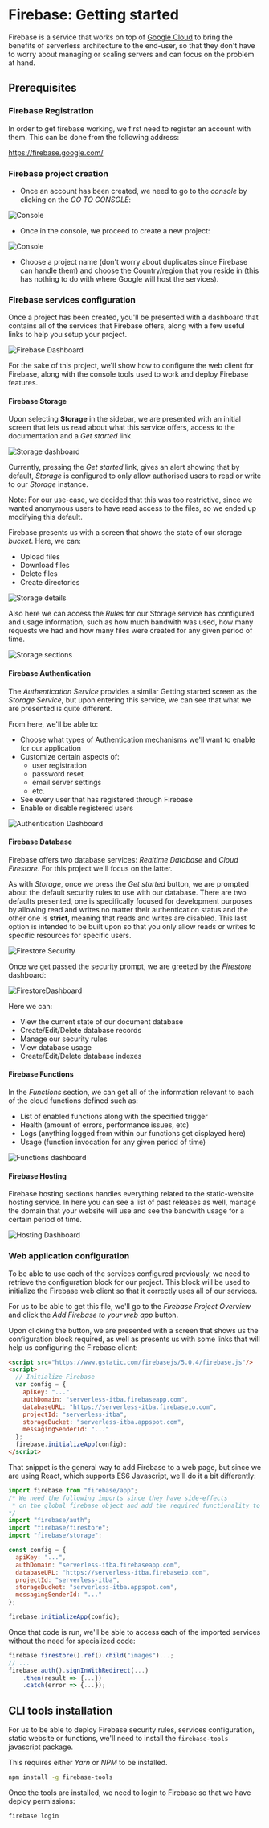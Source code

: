 # Firebase: Getting started

Firebase is a service that works on top of [Google Cloud](https://cloud.google.com/) to bring the benefits of serverless architecture to the end-user, so that they don't have to worry about managing or scaling servers and can focus on the problem at hand.

## Prerequisites

### Firebase Registration

In order to get firebase working, we first need to register an account with them. This can be done from the following address:

https://firebase.google.com/

### Firebase project creation

- Once an account has been created, we need to go to the _console_ by clicking on the _GO TO CONSOLE_:

![Console](htresources/GoToConsole.png)

- Once in the console, we proceed to create a new project:

![Console](htresources/PreCreateProject.png)

- Choose a project name (don't worry about duplicates since Firebase can handle them) and choose the Country/region that you reside in (this has nothing to do with where Google will host the services).

### Firebase services configuration

Once a project has been created, you'll be presented with a dashboard that contains all of the services that Firebase offers, along with a few useful links to help you setup your project.

![Firebase Dashboard](htresources/FirebaseDashboard.png)

For the sake of this project, we'll show how to configure the web client for Firebase, along with the console tools used to work and deploy Firebase features.

#### Firebase Storage

Upon selecting **Storage** in the sidebar, we are presented with an initial screen that lets us read about what this service offers, access to the documentation and a _Get started_ link.

![Storage dashboard](htresources/StorageDashboard.png)

Currently, pressing the _Get started_ link, gives an alert showing that by default, _Storage_ is configured to only allow authorised users to read or write to our _Storage_ instance.

Note: For our use-case, we decided that this was too restrictive, since we wanted anonymous users to have read access to the files, so we ended up modifying this default.

Firebase presents us with a screen that shows the state of our storage _bucket_. Here, we can:

- Upload files
- Download files
- Delete files
- Create directories

![Storage details](htresources/StorageDetails.png)

Also here we can access the _Rules_ for our Storage service has configured and usage information, such as how much bandwith was used, how many requests we had and how many files were created for any given period of time.

![Storage sections](htresources/StorageSections.png)

#### Firebase Authentication

The _Authentication Service_ provides a similar Getting started screen as the _Storage Service_, but upon entering this service, we can see that what we are presented is quite different.

From here, we'll be able to:

- Choose what types of Authentication mechanisms we'll want to enable for our application
- Customize certain aspects of:
  - user registration
  - password reset
  - email server settings
  - etc.
- See every user that has registered through Firebase
- Enable or disable registered users

![Authentication Dashboard](htresources/AuthenticationDashboard.png)

#### Firebase Database

Firebase offers two database services: _Realtime Database_ and _Cloud Firestore_. For this project we'll focus on the latter.

As with _Storage_, once we press the _Get started_ button, we are prompted about the default security rules to use with our database. There are two defaults presented, one is specifically focused for development purposes by allowing read and writes no matter their authentication status and the other one is **strict**, meaning that reads and writes are disabled. This last option is intended to be built upon so that you only allow reads or writes to specific resources for specific users.

![Firestore Security](htresources/FirestoreSecurity.png)

Once we get passed the security prompt, we are greeted by the _Firestore_ dashboard:

![FirestoreDashboard](htresources/FirestoreDatabase.png)

Here we can:

- View the current state of our document database
- Create/Edit/Delete database records
- Manage our security rules
- View database usage
- Create/Edit/Delete database indexes

#### Firebase Functions

In the _Functions_ section, we can get all of the information relevant to each of the cloud functions defined such as:

- List of enabled functions along with the specified trigger
- Health (amount of errors, performance issues, etc)
- Logs (anything logged from within our functions get displayed here)
- Usage (function invocation for any given period of time)

![Functions dashboard](htresources/FunctionsDashboard.png)

#### Firebase Hosting

Firebase hosting sections handles everything related to the static-website hosting service. In here you can see a list of past releases as well, manage the domain that your website will use and see the bandwith usage for a certain period of time.

![Hosting Dashboard](htresources/HostingDashboard.png)

### Web application configuration

To be able to use each of the services configured previously, we need to retrieve the configuration block for our project. This block will be used to initialize the Firebase web client so that it correctly uses all of our services.

For us to be able to get this file, we'll go to the _Firebase Project Overview_ and click the _Add Firebase to your web app_ button.

Upon clicking the button, we are presented with a screen that shows us the configuration block required, as well as presents us with some links that will help us configuring the Firebase client:

```html
<script src="https://www.gstatic.com/firebasejs/5.0.4/firebase.js"/>
<script>
  // Initialize Firebase
  var config = {
    apiKey: "...",
    authDomain: "serverless-itba.firebaseapp.com",
    databaseURL: "https://serverless-itba.firebaseio.com",
    projectId: "serverless-itba",
    storageBucket: "serverless-itba.appspot.com",
    messagingSenderId: "..."
  };
  firebase.initializeApp(config);
</script>
```

That snippet is the general way to add Firebase to a web page, but since we are using React, which supports ES6 Javascript, we'll do it a bit differently:

```javascript
import firebase from "firebase/app";
/* We need the following imports since they have side-effects
 * on the global firebase object and add the required functionality to it
*/
import "firebase/auth";
import "firebase/firestore";
import "firebase/storage";

const config = {
  apiKey: "...",
  authDomain: "serverless-itba.firebaseapp.com",
  databaseURL: "https://serverless-itba.firebaseio.com",
  projectId: "serverless-itba",
  storageBucket: "serverless-itba.appspot.com",
  messagingSenderId: "..."
};

firebase.initializeApp(config);
```

Once that code is run, we'll be able to access each of the imported services without the need for specialized code:

```javascript
firebase.firestore().ref().child("images")...;
// ...
firebase.auth().signInWithRedirect(...)
    .then(result => {...})
    .catch(error => {...});
```

## CLI tools installation

For us to be able to deploy Firebase security rules, services configuration, static website or functions, we'll need to install the `firebase-tools` javascript package.

This requires either _Yarn_ or _NPM_ to be installed.

```bash
npm install -g firebase-tools
```

Once the tools are installed, we need to login to Firebase so that we have deploy permissions:

```bash
firebase login
```
